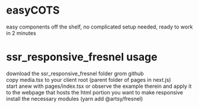 # easyCOTS
easy components off the shelf, no complicated setup needed, ready to work in 2 minutes
# ssr_responsive_fresnel usage
download the ssr_responsive_fresnel folder grom github\
copy media.tsx to your client root (parent folder of pages in next.js)\
start anew with pages/index.tsx or observe the example therein and apply it to the webpage that hosts the html portion you want to make responsive\
install the necessary modules (yarn add @artsy/fresnel)
